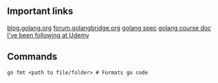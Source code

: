 ## Important links
[blog.golang.org](https://blog.golang.org/)
[forum.golangbridge.org](https://forum.golangbridge.org/)
[golang spec](https://golang.org/ref/spec)
[golang course doc I've been following at Udemy](https://docs.google.com/document/d/1ckYpi6hcRkaBUEk975f54oGsHYHu7GhzOk7-nOrkNxo/edit?usp=sharing)

## Commands

```
go fmt <path to file/folder> # Formats go code
```
